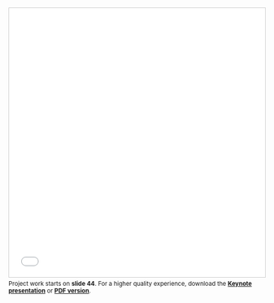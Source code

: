 <iframe src="//www.slideshare.net/slideshow/embed_code/key/18KsUpqSIXZvLY" width="100%" height="530" frameborder="0" marginwidth="0" marginheight="0" scrolling="no" style="border:1px solid #CCC; border-width:1px; margin-bottom:5px; max-width: 100%;" allowfullscreen> </iframe> <div style="margin-bottom:5px"> 
	<small> Project work starts on <b>slide 44</b>. For a higher quality experience, download the <a href="/content/mike-long-portfolio-presentation.key" style="text-decoration:underline; font-weight: bold;">Keynote presentation</a> or <a href="/content/mike-long-portfolio-presentation.pdf" style="text-decoration:underline; font-weight: bold;">PDF version</a>.</small>
</div>
